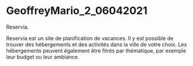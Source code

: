 # GeoffreyMario_2_06042021

Reservia.

Reservia est un site de planification de vacances.
Il y est possible de trouver des hébergements et des activités dans la ville de votre choix.
Les hébergements peuvent également être fitrés par thématique, par exemple leur budget ou leur ambiance.